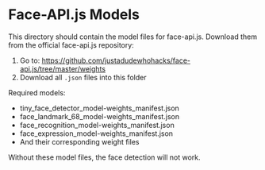 # Face-API.js Models

This directory should contain the model files for face-api.js. Download them from the official face-api.js repository:

1. Go to: https://github.com/justadudewhohacks/face-api.js/tree/master/weights
2. Download all `.json` files into this folder

Required models:
- tiny_face_detector_model-weights_manifest.json
- face_landmark_68_model-weights_manifest.json
- face_recognition_model-weights_manifest.json
- face_expression_model-weights_manifest.json
- And their corresponding weight files

Without these model files, the face detection will not work.
